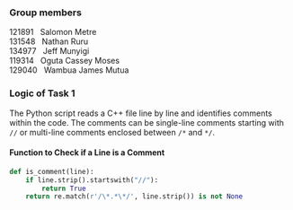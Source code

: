 ### Group members

121891 &nbsp; Salomon Metre <br>
131548 &nbsp; Nathan Ruru <br>
134977 &nbsp; Jeff Munyigi <br>
119314 &nbsp; Oguta Cassey Moses <br> 
129040 &nbsp; Wambua James Mutua <br>

### Logic of Task 1

The Python script reads a C++ file line by line and identifies comments within the code. The comments can be single-line comments starting with `//` or multi-line comments enclosed between `/*` and `*/`.

#### Function to Check if a Line is a Comment

```python
def is_comment(line):
    if line.strip().startswith("//"):
        return True
    return re.match(r'/\*.*\*/', line.strip()) is not None
```

### 

